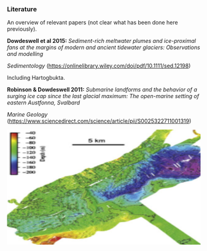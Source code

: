 ### Literature

An overview of relevant papers (not clear what has been done here previously).

**Dowdeswell et al 2015:**
*Sediment-rich meltwater plumes and ice-proximal fans at the
margins of modern and ancient tidewater glaciers:
Observations and modelling*

 *Sedimentology* (https://onlinelibrary.wiley.com/doi/pdf/10.1111/sed.12198)

Including Hartogbukta.

**Robinson & Dowdeswell 2011:** 
*Submarine landforms and the behavior of a surging ice cap since the last glacial maximum: The open-marine setting of eastern Austfonna, Svalbard*

*Marine Geology* (https://www.sciencedirect.com/science/article/pii/S0025322711001319)

<img src="hartog_bathy.PNG"  width="605" height="300">
